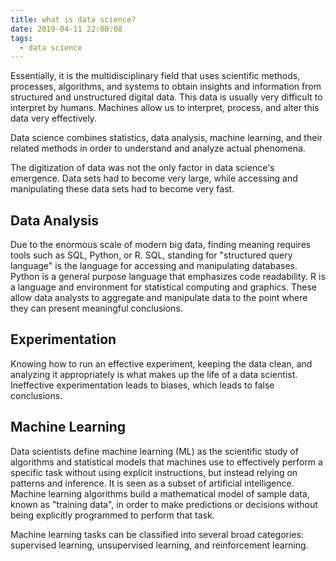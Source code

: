 ```yaml
---
title: what is data science?
date: 2019-04-11 22:00:08
tags:
  - data science
---
```


Essentially, it is the multidisciplinary field that uses scientific methods, processes, algorithms, and systems to obtain insights and information from structured and unstructured digital data. This data is usually very difficult to interpret by humans. Machines allow us to interpret, process, and alter this data very effectively.

Data science combines statistics, data analysis, machine learning, and their related methods in order to understand and analyze actual phenomena.

The digitization of data was not the only factor in data science's emergence. Data sets had to become very large, while accessing and manipulating these data sets had to become very fast.

## Data Analysis

Due to the enormous scale of modern big data, finding meaning requires tools such as SQL, Python, or R. SQL, standing for "structured query language" is the language for accessing and manipulating databases. Python is a general purpose language that emphasizes code readability. R is a language and environment for statistical computing and graphics. These allow data analysts to aggregate and manipulate data to the point where they can present meaningful conclusions.

## Experimentation

Knowing how to run an effective experiment, keeping the data clean, and analyzing it appropriately is what makes up the life of a data scientist. Ineffective experimentation leads to biases, which leads to false conclusions.

## Machine Learning

Data scientists define machine learning (ML) as the scientific study of algorithms and statistical models that machines use to effectively perform a specific task without using explicit instructions, but instead relying on patterns and inference. It is seen as a subset of artificial intelligence. Machine learning algorithms build a mathematical model of sample data, known as "training data", in order to make predictions or decisions without being explicitly programmed to perform that task.

Machine learning tasks can be classified into several broad categories: supervised learning, unsupervised learning, and reinforcement learning.
